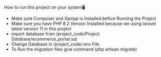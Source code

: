 How to run this project on your system🖥️

- Make sure Composer and Xampp is Installed before Running the Project
- Make sure you have PHP 8.2 Version Installed because we using laravel latest version 11 in this project
- import database from /project_code/Project Database/ecommerce_portal.sql
- Change Database in /project_code/.env File
- To Run the migration files give command (php artisan migrate)
